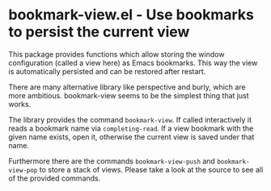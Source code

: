 # bookmark-view.el - Use bookmarks to persist the current view

This package provides functions which
allow storing the window configuration (called a view here) as Emacs bookmarks.
This way the view is automatically persisted
and can be restored after restart.

There are many alternative library like perspective and burly, which
are more ambitious. bookmark-view seems to be the simplest
thing that just works.

The library provides the command `bookmark-view`. If called
interactively it reads a bookmark name via `completing-read`.
If a view bookmark with the given name exists, open it,
otherwise the current view is saved under that name.

Furthermore there are the commands `bookmark-view-push` and
`bookmark-view-pop` to store a stack of views.
Please take a look at the source to see all of the provided commands.
